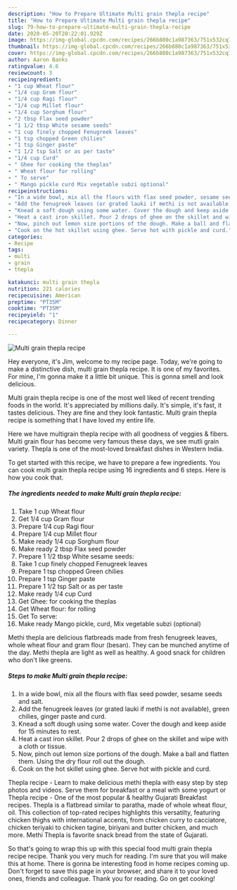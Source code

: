 ```yaml
---
description: "How to Prepare Ultimate Multi grain thepla recipe"
title: "How to Prepare Ultimate Multi grain thepla recipe"
slug: 79-how-to-prepare-ultimate-multi-grain-thepla-recipe
date: 2020-05-20T20:22:01.929Z
image: https://img-global.cpcdn.com/recipes/266b880c1a987363/751x532cq70/multi-grain-thepla-recipe-recipe-main-photo.jpg
thumbnail: https://img-global.cpcdn.com/recipes/266b880c1a987363/751x532cq70/multi-grain-thepla-recipe-recipe-main-photo.jpg
cover: https://img-global.cpcdn.com/recipes/266b880c1a987363/751x532cq70/multi-grain-thepla-recipe-recipe-main-photo.jpg
author: Aaron Banks
ratingvalue: 4.6
reviewcount: 3
recipeingredient:
- "1 cup Wheat flour"
- "1/4 cup Gram flour"
- "1/4 cup Ragi flour"
- "1/4 cup Millet flour"
- "1/4 cup Sorghum flour"
- "2 tbsp Flax seed powder"
- "1 1/2 tbsp White sesame seeds"
- "1 cup finely chopped Fenugreek leaves"
- "1 tsp chopped Green chilies"
- "1 tsp Ginger paste"
- "1 1/2 tsp Salt or as per taste"
- "1/4 cup Curd"
- " Ghee for cooking the theplas"
- " Wheat flour for rolling"
- " To serve"
- " Mango pickle curd Mix vegetable subzi optional"
recipeinstructions:
- "In a wide bowl, mix all the flours with flax seed powder, sesame seeds and salt."
- "Add the fenugreek leaves (or grated lauki if methi is not available), green chilies, ginger paste and curd."
- "Knead a soft dough using some water. Cover the dough and keep aside for 15 minutes to rest."
- "Heat a cast iron skillet. Pour 2 drops of ghee on the skillet and wipe with a cloth or tissue."
- "Now, pinch out lemon size portions of the dough. Make a ball and flatten them. Using the dry flour roll out the dough."
- "Cook on the hot skillet using ghee. Serve hot with pickle and curd."
categories:
- Recipe
tags:
- multi
- grain
- thepla

katakunci: multi grain thepla 
nutrition: 221 calories
recipecuisine: American
preptime: "PT35M"
cooktime: "PT35M"
recipeyield: "1"
recipecategory: Dinner

---
```



![Multi grain thepla recipe](https://img-global.cpcdn.com/recipes/266b880c1a987363/751x532cq70/multi-grain-thepla-recipe-recipe-main-photo.jpg)

Hey everyone, it's Jim, welcome to my recipe page. Today, we're going to make a distinctive dish, multi grain thepla recipe. It is one of my favorites. For mine, I'm gonna make it a little bit unique. This is gonna smell and look delicious.

Multi grain thepla recipe is one of the most well liked of recent trending foods in the world. It's appreciated by millions daily. It's simple, it's fast, it tastes delicious. They are fine and they look fantastic. Multi grain thepla recipe is something that I have loved my entire life.

Here we have multigrain thepla recipe with all goodness of veggies &amp; fibers. Multi grain flour has become very famous these days, we see mutli grain variety. Thepla is one of the most-loved breakfast dishes in Western India.


To get started with this recipe, we have to prepare a few ingredients. You can cook multi grain thepla recipe using 16 ingredients and 6 steps. Here is how you cook that.

##### The ingredients needed to make Multi grain thepla recipe:

1. Take 1 cup Wheat flour
1. Get 1/4 cup Gram flour
1. Prepare 1/4 cup Ragi flour
1. Prepare 1/4 cup Millet flour
1. Make ready 1/4 cup Sorghum flour
1. Make ready 2 tbsp Flax seed powder
1. Prepare 1 1/2 tbsp White sesame seeds:
1. Take 1 cup finely chopped Fenugreek leaves
1. Prepare 1 tsp chopped Green chilies
1. Prepare 1 tsp Ginger paste
1. Prepare 1 1/2 tsp Salt or as per taste
1. Make ready 1/4 cup Curd
1. Get  Ghee: for cooking the theplas
1. Get  Wheat flour: for rolling
1. Get  To serve:
1. Make ready  Mango pickle, curd, Mix vegetable subzi (optional)


Methi thepla are delicious flatbreads made from fresh fenugreek leaves, whole wheat flour and gram flour (besan). They can be munched anytime of the day. Methi thepla are light as well as healthy. A good snack for children who don&#39;t like greens. 

##### Steps to make Multi grain thepla recipe:

1. In a wide bowl, mix all the flours with flax seed powder, sesame seeds and salt.
1. Add the fenugreek leaves (or grated lauki if methi is not available), green chilies, ginger paste and curd.
1. Knead a soft dough using some water. Cover the dough and keep aside for 15 minutes to rest.
1. Heat a cast iron skillet. Pour 2 drops of ghee on the skillet and wipe with a cloth or tissue.
1. Now, pinch out lemon size portions of the dough. Make a ball and flatten them. Using the dry flour roll out the dough.
1. Cook on the hot skillet using ghee. Serve hot with pickle and curd.


Thepla recipe - Learn to make delicious methi thepla with easy step by step photos and videos. Serve them for breakfast or a meal with some yogurt or Thepla recipe - One of the most popular &amp; healthy Gujarati Breakfast recipes. Thepla is a flatbread similar to paratha, made of whole wheat flour, oil. This collection of top-rated recipes highlights this versatilty, featuring chicken thighs with international accents, from chicken curry to cacciatore, chicken teriyaki to chicken tagine, biriyani and butter chicken, and much more. Methi Thepla is favorite snack bread from the state of Gujarati. 

So that's going to wrap this up with this special food multi grain thepla recipe recipe. Thank you very much for reading. I'm sure that you will make this at home. There is gonna be interesting food in home recipes coming up. Don't forget to save this page in your browser, and share it to your loved ones, friends and colleague. Thank you for reading. Go on get cooking!
